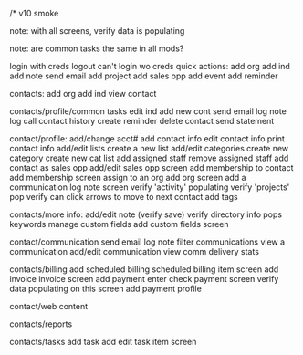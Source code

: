 /* v10 smoke

note: with all screens,
verify data is populating

note: are common tasks
the same in all mods?


login with creds
logout
can't login wo creds
quick actions:
    add org
    add ind
    add note
    send email
    add project
    add sales opp
    add event
    add reminder

contacts:
    add org
    add ind
    view contact
    
contacts/profile/common tasks
    edit ind
    add new cont
    send email
    log note
    log call
    contact history
    create reminder
    delete contact
    send statement
    
contact/profile:
    add/change acct#
    add contact info
    edit contact info
    print contact info
    add/edit lists
        create a new list
    add/edit categories
        create new category
            create new cat list
    add assigned staff
    remove assigned staff
    add contact as sales opp
        add/edit sales opp screen
    add membership to contact
        add membership screen
    assign to an org
        add org screen
    add a communication
        log note screen
    verify 'activity' populating
    verify 'projects' pop
    verify can click arrows to move to next contact
    add tags

contacts/more info:
    add/edit note (verify save)
    verify directory info pops
    keywords
    manage custom fields
        add custom fields screen

contact/communication
    send email
    log note
    filter communications
    view a communication
    add/edit communication
    view comm delivery stats
    
contacts/billing
    add scheduled billing
        scheduled billing item screen
    add invoice
        invoice screen
    add payment
        enter check payment screen
    verify data populating on this screen
    add payment profile

contact/web content

contacts/reports

contacts/tasks
    add task
        add edit task item screen

    


    
